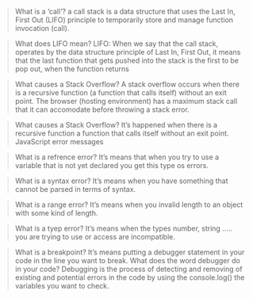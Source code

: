 > What is a ‘call’?
> a call stack is a data structure that uses the Last In, First Out (LIFO) principle to temporarily store and manage function invocation (call).

> What does LIFO mean?
> LIFO: When we say that the call stack, operates by the data structure principle of Last In, First Out, it means that the last function that gets pushed into the stack is the first to be pop out, when the function returns

> What causes a Stack Overflow?
> A stack overflow occurs when there is a recursive function (a function that calls itself) without an exit point. The browser (hosting environment) has a maximum stack call that it can accomodate before throwing a stack error.

> What causes a Stack Overflow?
It’s happened when there is a recursive function a function that calls itself without an exit point.
JavaScript error messages

> What is a refrence error?
It’s means that when you try to use a variable that is not yet declared you get this type os errors.

> What is a syntax error?
It’s means when you have something that cannot be parsed in terms of syntax.

> What is a range error?
It’s means when you invalid length to an object with some kind of length.

> What is a tyep error?
It’s means when the types number, string ..... you are trying to use or access are incompatible.

>What is a breakpoint?
It’s means putting a debugger statement in your code in the line you want to break.
> What does the word debugger do in your code?
Debugging is the process of detecting and removing of existing and potential errors in the code by using the console.log() the variables you want to check.
